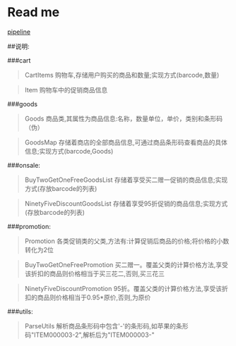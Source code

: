 # Read me

[pipeline](http://52.77.255.254:8080/ "Jenkins Pipeline")

##说明:

###cart
   >CartItems   购物车,存储用户购买的商品和数量;实现方式(barcode,数量)

   >Item        购物车中的促销商品信息

###goods
   >Goods      商品类,其属性为商品信息:名称，数量单位，单价，类别和条形码（伪）

   >GoodsMap   存储着商店的全部商品信息,可通过商品条形码查看商品的具体信息;实现方式(barcode,Goods)

###onsale:
   >BuyTwoGetOneFreeGoodsList    存储着享受买二赠一促销的商品信息;实现方式(存放barcode的列表)

   >NinetyFiveDiscountGoodsList  存储着享受95折促销的商品信息;实现方式(存放barcode的列表)

###promotion:
   >Promotion                    各类促销类的父类,方法有:计算促销后商品的价格;将价格的小数转化为2位

   >BuyTwoGetOneFreePromotion    买二赠一。覆盖父类的计算价格方法,享受该折扣的商品则价格相当于买三花二,否则,买三花三

   >NinetyFiveDiscountPromotion  95折。覆盖父类的计算价格方法,享受该折扣的商品则价格相当于0.95*原价,否则,为原价

###utils:
   >ParseUtils      解析商品条形码中包含'-'的条形码,如苹果的条形码"ITEM000003-2",解析后为"ITEM000003-"



